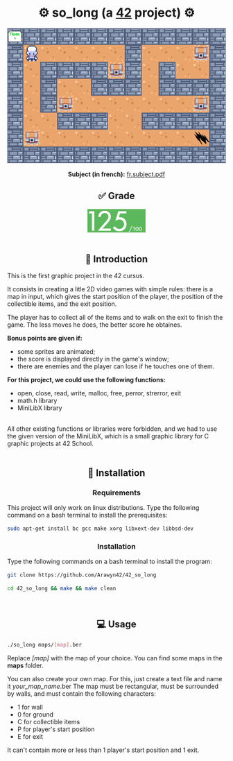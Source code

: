 <div align="center">
  <h1>⚙️ so_long (a <a href="https://42perpignan.fr/">42</a> project) ⚙️</h1>
  <img src="ressources/preview.gif" alt="Preview">
  <p><b>Subject (in french):</b> <a href="ressources/fr.subject.pdf">fr.subject.pdf</a></p>
</div>
<div align="center">
  <h2>✅ Grade</h2>
  <img src="ressources/grade.png" alt="Grade">
</div><br>

## <div align="center">📄 Introduction</div>
This is the first graphic project in the 42 cursus.

It consists in creating a litle 2D video games with simple rules: there is a map in input, which gives the start position of the player, the position of the collectible items, and the exit position.

The player has to collect all of the items and to walk on the exit to finish the game. The less moves he does, the better score he obtaines.

**Bonus points are given if:**
- some sprites are animated;
- the score is displayed directly in the game's window;
- there are enemies and the player can lose if he touches one of them.

**For this project, we could use the following functions:**

- open, close, read, write, malloc, free, perror, strerror, exit
- math.h library
- MiniLibX library
<br>
All other existing functions or libraries were forbidden, and we had to use the given version of the MiniLibX, which is a small graphic library for C graphic projects at 42 School.
<br><br>

## <div align="center">💾 Installation</div>
### <div align="center">Requirements</div>
This project will only work on linux distributions.
Type the following command on a bash terminal to install the prerequisites:
```bash
sudo apt-get install bc gcc make xorg libxext-dev libbsd-dev
```

### <div align="center">Installation</div>
Type the following commands on a bash terminal to install the program:
```bash
git clone https://github.com/Arawyn42/42_so_long
```
```bash
cd 42_so_long && make && make clean
```
<br>

## <div align="center">💻 Usage</div>
```bash
./so_long maps/[map].ber
```
Replace *[map]* with the map of your choice. You can find some maps in the **maps** folder.

You can also create your own map. For this, just create a text file and name it *your_map_name*.ber
The map must be rectangular, must be surrounded by walls, and must contain the following characters:
- 1 for wall
- 0 for ground
- C for collectible items
- P for player's start position
- E for exit

It can't contain more or less than 1 player's start position and 1 exit.